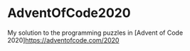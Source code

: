 # AdventOfCode2020
My solution to the programming puzzles in [Advent of Code 2020]https://adventofcode.com/2020
